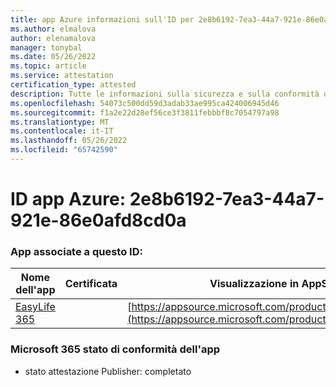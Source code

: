 ```yaml
---
title: app Azure informazioni sull'ID per 2e8b6192-7ea3-44a7-921e-86e0afd8cd0a
ms.author: elmalova
author: elenamalova
manager: tonybal
ms.date: 05/26/2022
ms.topic: article
ms.service: attestation
certification_type: attested
description: Tutte le informazioni sulla sicurezza e sulla conformità disponibili per 2e8b6192-7ea3-44a7-921e-86e0afd8cd0a.
ms.openlocfilehash: 54073c500dd59d3adab33ae995ca424006945d46
ms.sourcegitcommit: f1a2e22d28ef56ce3f3811febbbf8c7054797a98
ms.translationtype: MT
ms.contentlocale: it-IT
ms.lasthandoff: 05/26/2022
ms.locfileid: "65742590"
---
```

# <a name="azure-app-id-2e8b6192-7ea3-44a7-921e-86e0afd8cd0a"></a>ID app Azure: 2e8b6192-7ea3-44a7-921e-86e0afd8cd0a


### <a name="apps-associated-with-this-id"></a>App associate a questo ID:
| **Nome dell'app** | **Certificata** | **Visualizzazione in AppSource** |
|--------------|---------------|-----------------------|
| [EasyLife 365](../forward/WA200003697.md) |  | [https://appsource.microsoft.com/product/office/WA200003697](https://appsource.microsoft.com/product/office/WA200003697) |

### <a name="microsoft-365-app-compliance-status"></a>Microsoft 365 stato di conformità dell'app
- stato attestazione Publisher: completato
